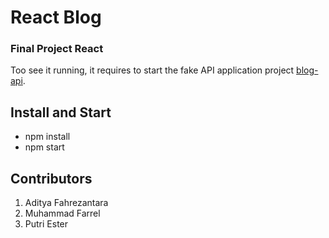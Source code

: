 # React Blog

### Final Project React
Too see it running, it requires to start the fake API application project [blog-api](https://github.com/muhammadfarrel/Blog-API). 

## Install and Start
- npm install
- npm start

## Contributors
1. Aditya Fahrezantara
2. Muhammad Farrel
3. Putri Ester 
